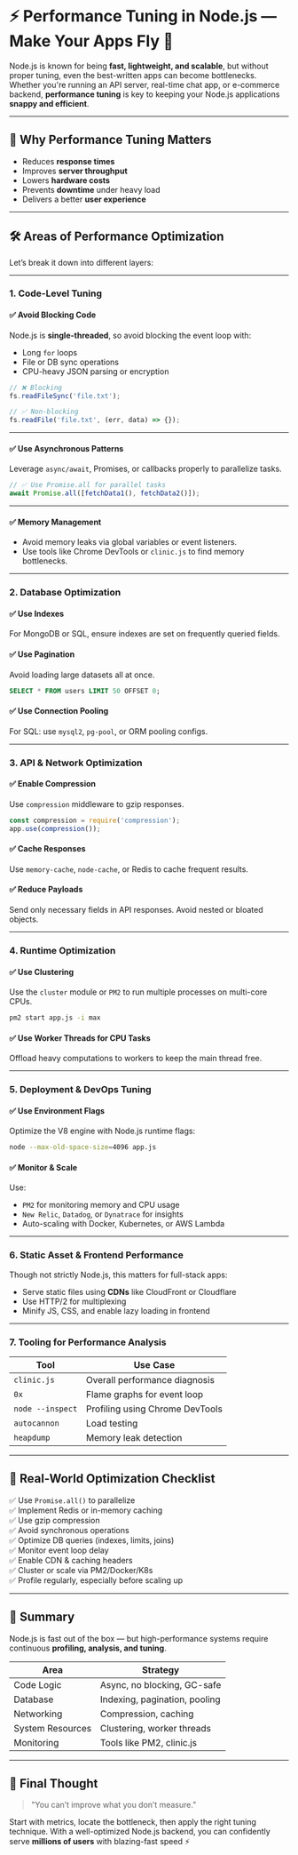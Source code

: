 

# ⚡ Performance Tuning in Node.js — Make Your Apps Fly 🚀

Node.js is known for being **fast, lightweight, and scalable**, but without proper tuning, even the best-written apps can become bottlenecks. Whether you're running an API server, real-time chat app, or e-commerce backend, **performance tuning** is key to keeping your Node.js applications **snappy and efficient**.

---

## 🧠 Why Performance Tuning Matters

- Reduces **response times**
- Improves **server throughput**
- Lowers **hardware costs**
- Prevents **downtime** under heavy load
- Delivers a better **user experience**

---

## 🛠️ Areas of Performance Optimization

Let’s break it down into different layers:

---

### 1. **Code-Level Tuning**
#### ✅ Avoid Blocking Code
Node.js is **single-threaded**, so avoid blocking the event loop with:
- Long `for` loops
- File or DB sync operations
- CPU-heavy JSON parsing or encryption

```js
// ❌ Blocking
fs.readFileSync('file.txt');

// ✅ Non-blocking
fs.readFile('file.txt', (err, data) => {});
```

---

#### ✅ Use Asynchronous Patterns
Leverage `async/await`, Promises, or callbacks properly to parallelize tasks.

```js
// ✅ Use Promise.all for parallel tasks
await Promise.all([fetchData1(), fetchData2()]);
```

---

#### ✅ Memory Management
- Avoid memory leaks via global variables or event listeners.
- Use tools like Chrome DevTools or `clinic.js` to find memory bottlenecks.

---

### 2. **Database Optimization**
#### ✅ Use Indexes
For MongoDB or SQL, ensure indexes are set on frequently queried fields.

#### ✅ Use Pagination
Avoid loading large datasets all at once.

```sql
SELECT * FROM users LIMIT 50 OFFSET 0;
```

#### ✅ Use Connection Pooling
For SQL: use `mysql2`, `pg-pool`, or ORM pooling configs.

---

### 3. **API & Network Optimization**
#### ✅ Enable Compression
Use `compression` middleware to gzip responses.

```js
const compression = require('compression');
app.use(compression());
```

#### ✅ Cache Responses
Use `memory-cache`, `node-cache`, or Redis to cache frequent results.

#### ✅ Reduce Payloads
Send only necessary fields in API responses. Avoid nested or bloated objects.

---

### 4. **Runtime Optimization**
#### ✅ Use Clustering
Use the `cluster` module or `PM2` to run multiple processes on multi-core CPUs.

```bash
pm2 start app.js -i max
```

#### ✅ Use Worker Threads for CPU Tasks
Offload heavy computations to workers to keep the main thread free.

---

### 5. **Deployment & DevOps Tuning**
#### ✅ Use Environment Flags
Optimize the V8 engine with Node.js runtime flags:

```bash
node --max-old-space-size=4096 app.js
```

#### ✅ Monitor & Scale
Use:
- `PM2` for monitoring memory and CPU usage
- `New Relic`, `Datadog`, or `Dynatrace` for insights
- Auto-scaling with Docker, Kubernetes, or AWS Lambda

---

### 6. **Static Asset & Frontend Performance**
Though not strictly Node.js, this matters for full-stack apps:
- Serve static files using **CDNs** like CloudFront or Cloudflare
- Use HTTP/2 for multiplexing
- Minify JS, CSS, and enable lazy loading in frontend

---

### 7. **Tooling for Performance Analysis**
| Tool             | Use Case                            |
|------------------|-------------------------------------|
| `clinic.js`      | Overall performance diagnosis       |
| `0x`             | Flame graphs for event loop         |
| `node --inspect` | Profiling using Chrome DevTools     |
| `autocannon`     | Load testing                        |
| `heapdump`       | Memory leak detection               |

---

## 🧪 Real-World Optimization Checklist

✅ Use `Promise.all()` to parallelize  
✅ Implement Redis or in-memory caching  
✅ Use gzip compression  
✅ Avoid synchronous operations  
✅ Optimize DB queries (indexes, limits, joins)  
✅ Monitor event loop delay  
✅ Enable CDN & caching headers  
✅ Cluster or scale via PM2/Docker/K8s  
✅ Profile regularly, especially before scaling up

---

## 🧠 Summary

Node.js is fast out of the box — but high-performance systems require continuous **profiling, analysis, and tuning**.

| Area                | Strategy                         |
|---------------------|----------------------------------|
| Code Logic          | Async, no blocking, GC-safe      |
| Database            | Indexing, pagination, pooling    |
| Networking          | Compression, caching             |
| System Resources    | Clustering, worker threads       |
| Monitoring          | Tools like PM2, clinic.js        |

---

## 💬 Final Thought

> "You can’t improve what you don’t measure."

Start with metrics, locate the bottleneck, then apply the right tuning technique. With a well-optimized Node.js backend, you can confidently serve **millions of users** with blazing-fast speed ⚡

